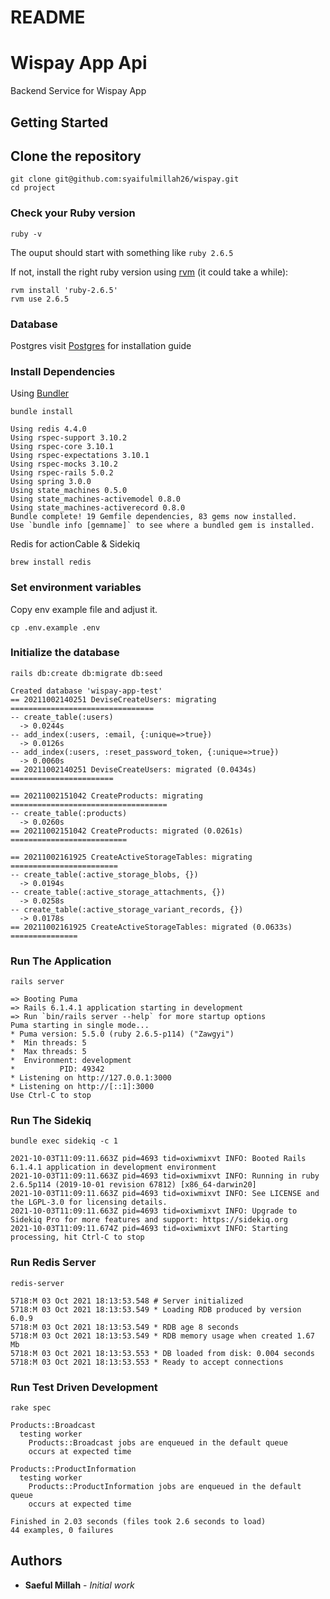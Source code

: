 # README

# Wispay App Api

Backend Service for Wispay App

## Getting Started

## Clone the repository

  ```shell
  git clone git@github.com:syaifulmillah26/wispay.git
  cd project
  ```

### Check your Ruby version

  ```shell
  ruby -v
  ```

The ouput should start with something like `ruby 2.6.5`

If not, install the right ruby version using [rvm](https://rvm.io/) (it could take a while):

  ```shell
  rvm install 'ruby-2.6.5'
  rvm use 2.6.5
  ```

### Database
Postgres
visit
[Postgres](https://medium.com/@viviennediegoencarnacion/getting-started-with-postgresql-on-mac-e6a5f48ee399) for installation guide


### Install Dependencies

Using [Bundler](https://github.com/bundler/bundler)

  ```shell
  bundle install

  Using redis 4.4.0
  Using rspec-support 3.10.2
  Using rspec-core 3.10.1
  Using rspec-expectations 3.10.1
  Using rspec-mocks 3.10.2
  Using rspec-rails 5.0.2
  Using spring 3.0.0
  Using state_machines 0.5.0
  Using state_machines-activemodel 0.8.0
  Using state_machines-activerecord 0.8.0
  Bundle complete! 19 Gemfile dependencies, 83 gems now installed.
  Use `bundle info [gemname]` to see where a bundled gem is installed.
  ```

Redis for actionCable & Sidekiq

  ```shell
  brew install redis
  ```

### Set environment variables

Copy env example file and adjust it.

  ```shell
  cp .env.example .env
  ```

### Initialize the database

  ```shell
  rails db:create db:migrate db:seed

  Created database 'wispay-app-test'
  == 20211002140251 DeviseCreateUsers: migrating ================================
  -- create_table(:users)
    -> 0.0244s
  -- add_index(:users, :email, {:unique=>true})
    -> 0.0126s
  -- add_index(:users, :reset_password_token, {:unique=>true})
    -> 0.0060s
  == 20211002140251 DeviseCreateUsers: migrated (0.0434s) =======================

  == 20211002151042 CreateProducts: migrating ===================================
  -- create_table(:products)
    -> 0.0260s
  == 20211002151042 CreateProducts: migrated (0.0261s) ==========================

  == 20211002161925 CreateActiveStorageTables: migrating ========================
  -- create_table(:active_storage_blobs, {})
    -> 0.0194s
  -- create_table(:active_storage_attachments, {})
    -> 0.0258s
  -- create_table(:active_storage_variant_records, {})
    -> 0.0178s
  == 20211002161925 CreateActiveStorageTables: migrated (0.0633s) ===============
  ```

### Run The Application

  ```shell
  rails server

  => Booting Puma
  => Rails 6.1.4.1 application starting in development
  => Run `bin/rails server --help` for more startup options
  Puma starting in single mode...
  * Puma version: 5.5.0 (ruby 2.6.5-p114) ("Zawgyi")
  *  Min threads: 5
  *  Max threads: 5
  *  Environment: development
  *          PID: 49342
  * Listening on http://127.0.0.1:3000
  * Listening on http://[::1]:3000
  Use Ctrl-C to stop
  ```


### Run The Sidekiq

  ```shell
  bundle exec sidekiq -c 1

  2021-10-03T11:09:11.663Z pid=4693 tid=oxiwmixvt INFO: Booted Rails 6.1.4.1 application in development environment
  2021-10-03T11:09:11.663Z pid=4693 tid=oxiwmixvt INFO: Running in ruby 2.6.5p114 (2019-10-01 revision 67812) [x86_64-darwin20]
  2021-10-03T11:09:11.663Z pid=4693 tid=oxiwmixvt INFO: See LICENSE and the LGPL-3.0 for licensing details.
  2021-10-03T11:09:11.663Z pid=4693 tid=oxiwmixvt INFO: Upgrade to Sidekiq Pro for more features and support: https://sidekiq.org
  2021-10-03T11:09:11.674Z pid=4693 tid=oxiwmixvt INFO: Starting processing, hit Ctrl-C to stop
  ```


### Run Redis Server

  ```shell
  redis-server

  5718:M 03 Oct 2021 18:13:53.548 # Server initialized
  5718:M 03 Oct 2021 18:13:53.549 * Loading RDB produced by version 6.0.9
  5718:M 03 Oct 2021 18:13:53.549 * RDB age 8 seconds
  5718:M 03 Oct 2021 18:13:53.549 * RDB memory usage when created 1.67 Mb
  5718:M 03 Oct 2021 18:13:53.553 * DB loaded from disk: 0.004 seconds
  5718:M 03 Oct 2021 18:13:53.553 * Ready to accept connections
  ```


### Run Test Driven Development

  ```shell
  rake spec

  Products::Broadcast
    testing worker
      Products::Broadcast jobs are enqueued in the default queue
      occurs at expected time

  Products::ProductInformation
    testing worker
      Products::ProductInformation jobs are enqueued in the default queue
      occurs at expected time

  Finished in 2.03 seconds (files took 2.6 seconds to load)
  44 examples, 0 failures
  ```

## Authors

- **Saeful Millah** - _Initial work_
